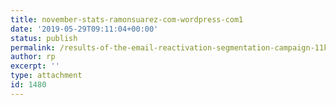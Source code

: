 ```yaml
---
title: november-stats-ramonsuarez-com-wordpress-com1
date: '2019-05-29T09:11:04+00:00'
status: publish
permalink: /results-of-the-email-reactivation-segmentation-campaign-11k-emails-sent/november-stats-ramonsuarez-com-wordpress-com1-2
author: rp
excerpt: ''
type: attachment
id: 1480
---
```

<!DOCTYPE html PUBLIC "-//W3C//DTD HTML 4.0 Transitional//EN" "http://www.w3.org/TR/REC-html40/loose.dtd">
<?xml encoding="UTF-8">
